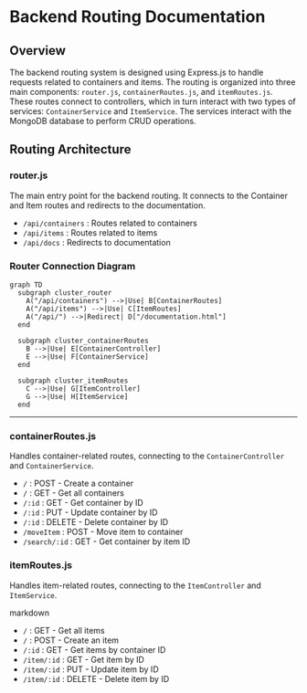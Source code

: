 # Backend Routing Documentation

## Overview

The backend routing system is designed using Express.js to handle requests related to containers and items. The routing is organized into three main components: `router.js`, `containerRoutes.js`, and `itemRoutes.js`. These routes connect to controllers, which in turn interact with two types of services: `ContainerService` and `ItemService`. The services interact with the MongoDB database to perform CRUD operations.

## Routing Architecture

### router.js

The main entry point for the backend routing. It connects to the Container and Item routes and redirects to the documentation.

- `/api/containers` : Routes related to containers
- `/api/items` : Routes related to items
- `/api/docs` : Redirects to documentation

### Router Connection Diagram
```mermaid
graph TD
  subgraph cluster_router
    A("/api/containers") -->|Use| B[ContainerRoutes]
    A("/api/items") -->|Use| C[ItemRoutes]
    A("/api/") -->|Redirect| D["/documentation.html"]
  end

  subgraph cluster_containerRoutes
    B -->|Use| E[ContainerController]
    E -->|Use| F[ContainerService]
  end

  subgraph cluster_itemRoutes
    C -->|Use| G[ItemController]
    G -->|Use| H[ItemService]
  end
```
---
### containerRoutes.js

Handles container-related routes, connecting to the `ContainerController` and `ContainerService`.

- `/` : POST - Create a container
- `/` : GET - Get all containers
- `/:id` : GET - Get container by ID
- `/:id` : PUT - Update container by ID
- `/:id` : DELETE - Delete container by ID
- `/moveItem` : POST - Move item to container
- `/search/:id` : GET - Get container by item ID


### itemRoutes.js

Handles item-related routes, connecting to the `ItemController` and `ItemService`.

markdown

- `/` : GET - Get all items
- `/` : POST - Create an item
- `/:id` : GET - Get items by container ID
- `/item/:id` : GET - Get item by ID
- `/item/:id` : PUT - Update item by ID
- `/item/:id` : DELETE - Delete item by ID